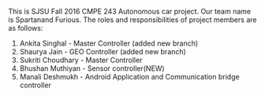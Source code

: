 This is SJSU Fall 2016 CMPE 243 Autonomous car project. Our team name is Spartanand Furious. The roles and responsibilities of project members are as follows:
1. Ankita Singhal - Master Controller (added new branch)
2. Shaurya Jain - GEO Controller (added new branch)
3. Sukriti Choudhary - Master Controller
4. Bhushan Muthiyan - Sensor controller(NEW)
5. Manali Deshmukh - Android Application and Communication bridge controller

